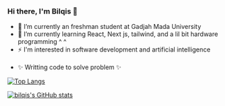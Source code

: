 ### Hi there, I'm Bilqis 👋

- 🔭 I’m currently an freshman student at Gadjah Mada University
- 🌱 I’m currently learning React, Next js, tailwind, and a lil bit hardware programming ^ ^
- ⚡ I'm interested in software development and artificial intelligence
<br></br>
- ✨ Writting code to solve problem ✨


[![Top Langs](https://github-readme-stats.vercel.app/api/top-langs/?username=lavieenbii&layout=compact)](https://github.com/anuraghazra/github-readme-stats)

[![bilqis's GitHub stats](https://github-readme-stats.vercel.app/api?username=lavieenbii)](https://github.com/anuraghazra/github-readme-stats)
